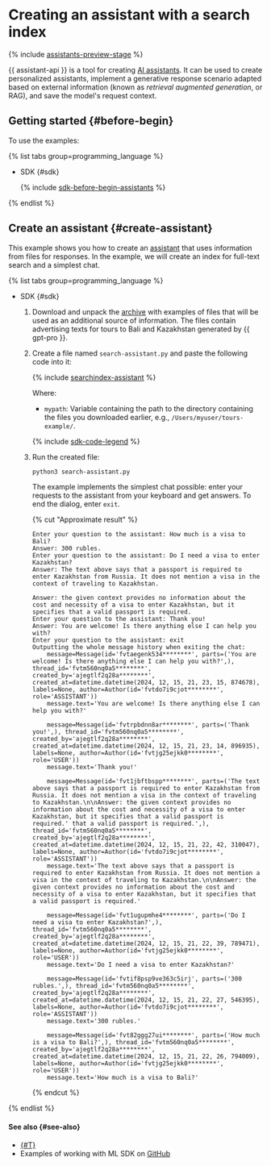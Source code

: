 # Creating an assistant with a search index

{% include [assistants-preview-stage](../../../_includes/foundation-models/assistants-preview-stage.md) %}

{{ assistant-api }} is a tool for creating [AI assistants](../../concepts/assistant/index.md). It can be used to create personalized assistants, implement a generative response scenario adapted based on external information (known as _retrieval augmented generation_, or RAG), and save the model's request context.

## Getting started {#before-begin}

To use the examples:

{% list tabs group=programming_language %}

- SDK {#sdk}

  {% include [sdk-before-begin-assistants](../../../_includes/foundation-models/sdk-before-begin-assistants.md) %}

{% endlist %}

## Create an assistant {#create-assistant}

This example shows you how to create an [assistant](../../concepts/assistant/index.md) that uses information from files for responses. In the example, we will create an index for full-text search and a simplest chat.

{% list tabs group=programming_language %}

- SDK {#sdk}

  1. Download and unpack the [archive](https://storage.yandexcloud.net/doc-files/tours-example.zip) with examples of files that will be used as an additional source of information. The files contain advertising texts for tours to Bali and Kazakhstan generated by {{ gpt-pro }}.
  1. Create a file named `search-assistant.py` and paste the following code into it:

      {% include [searchindex-assistant](../../../_includes/foundation-models/examples/searchindex-assistant.md) %}

      Where:

      * `mypath`: Variable containing the path to the directory containing the files you downloaded earlier, e.g., `/Users/myuser/tours-example/`.

      {% include [sdk-code-legend](../../../_includes/foundation-models/examples/sdk-code-legend.md) %}

  1. Run the created file:

      ```bash
      python3 search-assistant.py
      ```

      The example implements the simplest chat possible: enter your requests to the assistant from your keyboard and get answers. To end the dialog, enter `exit`.

      {% cut "Approximate result" %}

      ```text
      Enter your question to the assistant: How much is a visa to Bali?
      Answer: 300 rubles.
      Enter your question to the assistant: Do I need a visa to enter Kazakhstan?
      Answer: The text above says that a passport is required to enter Kazakhstan from Russia. It does not mention a visa in the context of traveling to Kazakhstan.

      Answer: the given context provides no information about the cost and necessity of a visa to enter Kazakhstan, but it specifies that a valid passport is required.
      Enter your question to the assistant: Thank you!
      Answer: You are welcome! Is there anything else I can help you with?
      Enter your question to the assistant: exit
      Outputting the whole message history when exiting the chat:
          message=Message(id='fvtaegenk534********', parts=('You are welcome! Is there anything else I can help you with?',), thread_id='fvtm560nq0a5********', created_by='ajegtlf2q28a********', created_at=datetime.datetime(2024, 12, 15, 21, 23, 15, 874678), labels=None, author=Author(id='fvtdo7i9cjot********', role='ASSISTANT'))
          message.text='You are welcome! Is there anything else I can help you with?'

          message=Message(id='fvtrpbdnn8ar********', parts=('Thank you!',), thread_id='fvtm560nq0a5********', created_by='ajegtlf2q28a********', created_at=datetime.datetime(2024, 12, 15, 21, 23, 14, 896935), labels=None, author=Author(id='fvtjg25ejkk0********', role='USER'))
          message.text='Thank you!'

          message=Message(id='fvt1jbftbspp********', parts=('The text above says that a passport is required to enter Kazakhstan from Russia. It does not mention a visa in the context of traveling to Kazakhstan.\n\nAnswer: the given context provides no information about the cost and necessity of a visa to enter Kazakhstan, but it specifies that a valid passport is required.' that a valid passport is required.',), thread_id='fvtm560nq0a5********', created_by='ajegtlf2q28a********', created_at=datetime.datetime(2024, 12, 15, 21, 22, 42, 310047), labels=None, author=Author(id='fvtdo7i9cjot********', role='ASSISTANT'))
          message.text='The text above says that a passport is required to enter Kazakhstan from Russia. It does not mention a visa in the context of traveling to Kazakhstan.\n\nAnswer: the given context provides no information about the cost and necessity of a visa to enter Kazakhstan, but it specifies that a valid passport is required.'

          message=Message(id='fvt1ugupmhe4********', parts=('Do I need a visa to enter Kazakhstan?',), thread_id='fvtm560nq0a5********', created_by='ajegtlf2q28a********', created_at=datetime.datetime(2024, 12, 15, 21, 22, 39, 789471), labels=None, author=Author(id='fvtjg25ejkk0********', role='USER'))
          message.text='Do I need a visa to enter Kazakhstan?'

          message=Message(id='fvtif8psp9ve363c5irj', parts=('300 rubles.',), thread_id='fvtm560nq0a5********', created_by='ajegtlf2q28a********', created_at=datetime.datetime(2024, 12, 15, 21, 22, 27, 546395), labels=None, author=Author(id='fvtdo7i9cjot********', role='ASSISTANT'))
          message.text='300 rubles.'

          message=Message(id='fvt82ggg27ui********', parts=('How much is a visa to Bali?',), thread_id='fvtm560nq0a5********', created_by='ajegtlf2q28a********', created_at=datetime.datetime(2024, 12, 15, 21, 22, 26, 794009), labels=None, author=Author(id='fvtjg25ejkk0********', role='USER'))
          message.text='How much is a visa to Bali?'
      ```

      {% endcut %}

{% endlist %}

#### See also {#see-also}

* [{#T}](./create.md)
* Examples of working with ML SDK on [GitHub](https://github.com/yandex-cloud/yandex-cloud-ml-sdk/tree/master/examples/sync/assistants)